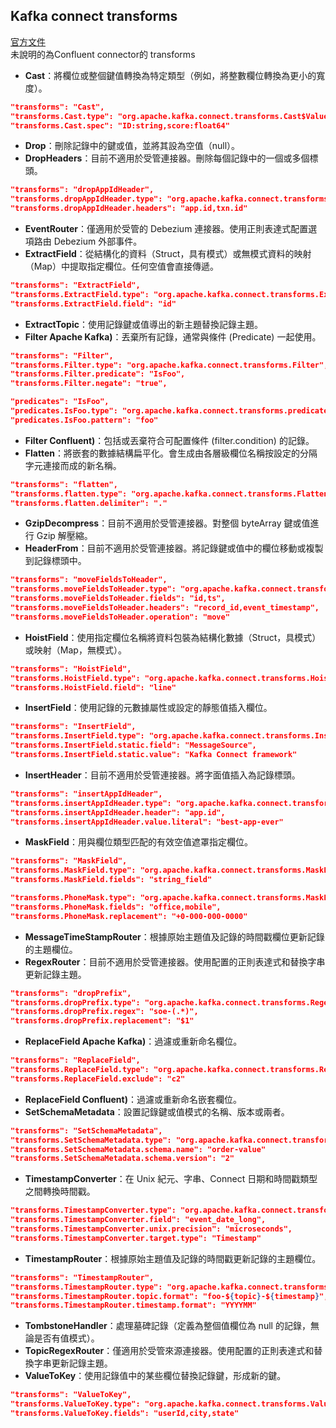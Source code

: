 ## Kafka connect transforms
[官方文件](https://docs.confluent.io/platform/current/connect/transforms/overview.html)  
未說明的為Confluent connector的 transforms
- **Cast**：將欄位或整個鍵值轉換為特定類型（例如，將整數欄位轉換為更小的寬度）。
```json
"transforms": "Cast",
"transforms.Cast.type": "org.apache.kafka.connect.transforms.Cast$Value",
"transforms.Cast.spec": "ID:string,score:float64"
```
- **Drop**：刪除記錄中的鍵或值，並將其設為空值（null）。
- **DropHeaders**：目前不適用於受管連接器。刪除每個記錄中的一個或多個標頭。
```json
"transforms": "dropAppIdHeader",
"transforms.dropAppIdHeader.type": "org.apache.kafka.connect.transforms.DropHeaders",
"transforms.dropAppIdHeader.headers": "app.id,txn.id"
```
- **EventRouter**：僅適用於受管的 Debezium 連接器。使用正則表達式配置選項路由 Debezium 外部事件。
- **ExtractField**：從結構化的資料（Struct，具有模式）或無模式資料的映射（Map）中提取指定欄位。任何空值會直接傳遞。
```json
"transforms": "ExtractField",
"transforms.ExtractField.type": "org.apache.kafka.connect.transforms.ExtractField$Value",
"transforms.ExtractField.field": "id"
```
- **ExtractTopic**：使用記錄鍵或值導出的新主題替換記錄主題。
- **Filter Apache Kafka)**：丟棄所有記錄，通常與條件 (Predicate) 一起使用。
```json
"transforms": "Filter",
"transforms.Filter.type": "org.apache.kafka.connect.transforms.Filter",
"transforms.Filter.predicate": "IsFoo",
"transforms.Filter.negate": "true",

"predicates": "IsFoo",
"predicates.IsFoo.type": "org.apache.kafka.connect.transforms.predicates.TopicNameMatches",
"predicates.IsFoo.pattern": "foo"
```
- **Filter Confluent)**：包括或丟棄符合可配置條件 (filter.condition) 的記錄。
- **Flatten**：將嵌套的數據結構扁平化。會生成由各層級欄位名稱按設定的分隔字元連接而成的新名稱。
```json
"transforms": "flatten",
"transforms.flatten.type": "org.apache.kafka.connect.transforms.Flatten$Value",
"transforms.flatten.delimiter": "."
``` 
- **GzipDecompress**：目前不適用於受管連接器。對整個 byteArray 鍵或值進行 Gzip 解壓縮。
- **HeaderFrom**：目前不適用於受管連接器。將記錄鍵或值中的欄位移動或複製到記錄標頭中。
```json
"transforms": "moveFieldsToHeader",
"transforms.moveFieldsToHeader.type": "org.apache.kafka.connect.transforms.HeaderFrom$Value",
"transforms.moveFieldsToHeader.fields": "id,ts",
"transforms.moveFieldsToHeader.headers": "record_id,event_timestamp",
"transforms.moveFieldsToHeader.operation": "move"
```
- **HoistField**：使用指定欄位名稱將資料包裝為結構化數據（Struct，具模式）或映射（Map，無模式）。
```json 
"transforms": "HoistField",
"transforms.HoistField.type": "org.apache.kafka.connect.transforms.HoistField$Value",
"transforms.HoistField.field": "line"
```
- **InsertField**：使用記錄的元數據屬性或設定的靜態值插入欄位。
```json
"transforms": "InsertField",
"transforms.InsertField.type": "org.apache.kafka.connect.transforms.InsertField$Value",
"transforms.InsertField.static.field": "MessageSource",
"transforms.InsertField.static.value": "Kafka Connect framework"
```
- **InsertHeader**：目前不適用於受管連接器。將字面值插入為記錄標頭。
```json
"transforms": "insertAppIdHeader",
"transforms.insertAppIdHeader.type": "org.apache.kafka.connect.transforms.InsertHeader",
"transforms.insertAppIdHeader.header": "app.id",
"transforms.insertAppIdHeader.value.literal": "best-app-ever"
```
- **MaskField**：用與欄位類型匹配的有效空值遮罩指定欄位。
```json
"transforms": "MaskField",
"transforms.MaskField.type": "org.apache.kafka.connect.transforms.MaskField$Value",
"transforms.MaskField.fields": "string_field"

"transforms.PhoneMask.type": "org.apache.kafka.connect.transforms.MaskField$Value",
"transforms.PhoneMask.fields": "office,mobile",
"transforms.PhoneMask.replacement": "+0-000-000-0000"
```
- **MessageTimeStampRouter**：根據原始主題值及記錄的時間戳欄位更新記錄的主題欄位。
- **RegexRouter**：目前不適用於受管連接器。使用配置的正則表達式和替換字串更新記錄主題。
```json
"transforms": "dropPrefix",
"transforms.dropPrefix.type": "org.apache.kafka.connect.transforms.RegexRouter",
"transforms.dropPrefix.regex": "soe-(.*)",
"transforms.dropPrefix.replacement": "$1" 
```
- **ReplaceField Apache Kafka)**：過濾或重新命名欄位。
```json
"transforms": "ReplaceField",
"transforms.ReplaceField.type": "org.apache.kafka.connect.transforms.ReplaceField$Value",
"transforms.ReplaceField.exclude": "c2" 
```
- **ReplaceField Confluent)**：過濾或重新命名嵌套欄位。
- **SetSchemaMetadata**：設置記錄鍵或值模式的名稱、版本或兩者。
```json
"transforms": "SetSchemaMetadata",
"transforms.SetSchemaMetadata.type": "org.apache.kafka.connect.transforms.SetSchemaMetadata$Value",
"transforms.SetSchemaMetadata.schema.name": "order-value"
"transforms.SetSchemaMetadata.schema.version": "2"
```
- **TimestampConverter**：在 Unix 紀元、字串、Connect 日期和時間戳類型之間轉換時間戳。
```json
"transforms.TimestampConverter.type": "org.apache.kafka.connect.transforms.TimestampConverter$Value",
"transforms.TimestampConverter.field": "event_date_long",
"transforms.TimestampConverter.unix.precision": "microseconds",
"transforms.TimestampConverter.target.type": "Timestamp"
```
- **TimestampRouter**：根據原始主題值及記錄的時間戳更新記錄的主題欄位。
```json
"transforms": "TimestampRouter",
"transforms.TimestampRouter.type": "org.apache.kafka.connect.transforms.TimestampRouter",
"transforms.TimestampRouter.topic.format": "foo-${topic}-${timestamp}",
"transforms.TimestampRouter.timestamp.format": "YYYYMM"
```
- **TombstoneHandler**：處理墓碑記錄（定義為整個值欄位為 null 的記錄，無論是否有值模式）。
- **TopicRegexRouter**：僅適用於受管來源連接器。使用配置的正則表達式和替換字串更新記錄主題。
- **ValueToKey**：使用記錄值中的某些欄位替換記錄鍵，形成新的鍵。
```json
"transforms": "ValueToKey",
"transforms.ValueToKey.type": "org.apache.kafka.connect.transforms.ValueToKey",
"transforms.ValueToKey.fields": "userId,city,state"
```